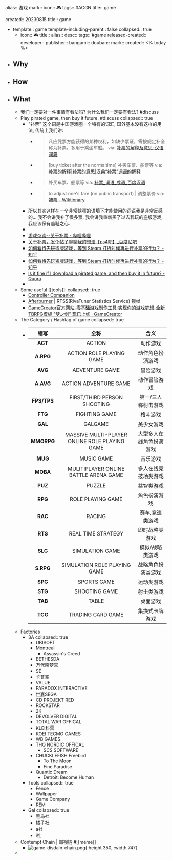 alias:: 游戏
mark:: 
icon:: 🎮
tags:: #ACGN
title:: game

created:: 20230815
title:: game

  - template:: game
    template-including-parent:: false
    collapsed:: true
    - icon:: 🎮
      title:: 
      alias:: 
      desc:: 
      tags:: #game 
      released-created:: 
      developer:: 
      publisher:: 
      bangumi:: 
      douban:: 
      mark:: 
      created:: <% today %>
- ## Why
- ## How
- ## What
  - 我们一定要对一件事情有看法吗? 为什么我们一定要有看法? #discuss
  - Play pirated game, then buy it future. #discuss
    collapsed:: true
    - "补票" 这个词是中国游戏圈一个特有的词汇, 国外基本没有这样的用法, 传统上我们讲:
      - > 凡应凭票方能获得的某种权利，如缺少票证，需按规定补全称为补票。多用于乘坐车船。
        via: [补票的解释及意思-汉语词典](https://cd.hwxnet.com/view/nkgmheilccnmbkbe.html)
      - > [buy ticket after the normaltime] 补买车票、船票等
        via: [补票的解释|补票的意思|汉典“补票”词语的解释](https://www.zdic.net/hans/%E8%A1%A5%E7%A5%A8)
      - > 补买车票、船票等
        via: [补票_词语_成语_百度汉语](https://hanyu.baidu.com/zici/s?wd=%E8%A1%A5%E7%A5%A8)
      - >to adjust one's fare (on public transport) | 调整票价
        via: [補票 - Wiktionary](https://en.wiktionary.org/wiki/%E8%A3%9C%E7%A5%A8)
    - 所以其实这样在一个非常狭窄的语境下才能使用的词语我是非常反感的... 我不会讲我补了很多票, 我会讲我重新买了过去我玩的盗版游戏, 我应该保有羞耻之心.
    -
    - [游戏杂谈--关于补票 - 哔哩哔哩](https://www.bilibili.com/read/cv2992951/)
    - [关于补票，发个帖子聊聊我的想法【ps4吧】_百度贴吧](https://tieba.baidu.com/p/7972435561)
    - [如何看待先玩盗版游戏，等到 Steam 打折时候再进行补票的行为？ - 知乎](https://www.zhihu.com/question/68383289/answer/423367766)
    - [如何看待先玩盗版游戏，等到 Steam 打折时候再进行补票的行为？ - 知乎](https://www.zhihu.com/question/68383289)
    - [Is it fine if I download a pirated game, and then buy it in future? - Quora](https://www.quora.com/Is-it-fine-if-I-download-a-pirated-game-and-then-buy-it-in-future)
    -
  - Some useful [[tools]]:
    collapsed:: true
    - [Controller Companion](http://controllercompanion.com/)
    - [Afterburner](https://www.msi.com/Landing/afterburner/graphics-cards)  | RTSS(RivaTuner Statistics Service) 锁帧
    - [GameCreator官方网站-零基础游戏制作工具·实现你的游戏梦想-全新TBRPG模板 "梦之剑" 现已上线 · GameCreator](https://gamecreator.com.cn/)
  - The Category / Hashtag of game
    collapsed:: true
    - | 缩写 |全称| 含义 |
      |:---:|:---:|:---:|
      | **ACT**|ACTION| 动作游戏|
      | **A.RPG**|ACTION ROLE PLAYING GAME| 动作角色扮演游戏|
      | **AVG**|ADVENTURE GAME| 冒险游戏|
      | **A.AVG**|ACTION ADVENTURE GAME| 动作冒险游戏|
      | **FPS/TPS** |FIRST/THIRD PERSON SHOOTING| 第一/三人称射击游戏 |
      | **FTG** |FIGHTING GAME| 格斗游戏|
      | **GAL** | GALGAME |美少女游戏|
      | **MMORPG**|MASSIVE MULTI-PLAYER ONLINE ROLE PLAYING GAME| 大型多人在线角色扮演游戏|
      | **MUG**|MUSIC GAME| 音乐游戏|
      | **MOBA**|MULITIPLAYER ONLINE BATTLE ARENA GAME|多人在线竞技场类游戏|
      | **PUZ**|PUZZLE|益智类游戏|
      | **RPG**|ROLE PLAYING GAME| 角色扮演游戏|
      | **RAC** |RACING|赛车,竞速类游戏|
      | **RTS** |REAL TIME STRATEGY|即时战略类游戏|
      | **SLG** |SIMULATION GAME|模拟/战略类游戏|
      | **S.RPG**|SIMULATION ROLE PLAYING GAME |战略角色扮演类游戏|
      | **SPG**|SPORTS GAME |运动类游戏|
      | **STG**|SHOOTING GAME |射击类游戏|
      | **TAB**|TABLE |桌面游戏|
      | **TCG**|TRADING CARD GAME|集换式卡牌游戏|
  - Factories
    - 3A
      collapsed:: true
      - UBISOFT
      - Montreal
        - Assassin's Creed
      - BETHESDA
      - 万代南梦宫
      - SE
      - 卡普空
      - VALUE
      - PARADOX INTERACTIVE
      - 世嘉SEGA
      - CD PROJEKT RED
      - ROCKSTAR
      - 2K
      - DEVOLVER DIGITAL
      - TOTAL WAR OFFICAL
      - KLEI科雷
      - KOEI TECMO GAMES
      - WB GAMES
      - THQ NORDIC OFFICAL
        - SCS SOFTWARE
      - CHUCKLEFISH
        Freebird
        - To The Moon
        - Fine Paradise
      - Quantic Dream
        - Detroit: Become Human
    - Tools
      collapsed:: true
      - Fence
      - Wallpaper
      - Game Company
      - REM
    - Gal
      collapsed:: true
      - 黑鸟社
      - 橘子社
      - a社
      - i社
  - Contempt Chain | 鄙视链 #[[meme]]
    - ![game-disdain-chain.png](../assets/game-disdain-chain_1647196230580_0.png){:height 350, :width 747}
  -